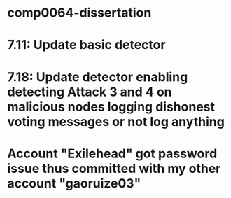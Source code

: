 # comp0064-dissertation
# 7.11: Update basic detector
# 7.18: Update detector enabling detecting Attack 3 and 4 on malicious nodes logging dishonest voting messages or not log anything
# Account "Exilehead" got password issue thus committed with my other account "gaoruize03"
